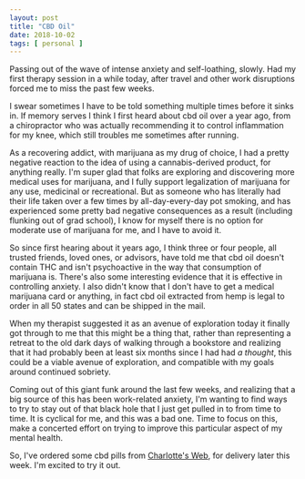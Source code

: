 ```yaml
---
layout: post
title: "CBD Oil"
date: 2018-10-02
tags: [ personal ]
---
```


Passing out of the wave of intense anxiety and self-loathing, slowly. Had my
first therapy session in a while today, after travel and other work disruptions
forced me to miss the past few weeks.

I swear sometimes I have to be told something multiple times before it sinks in.
If memory serves I think I first heard about cbd oil over a year ago, from a
chiropractor who was actually recommending it to control inflammation for my
knee, which still troubles me sometimes after running.

As a recovering addict, with marijuana as my drug of choice, I had a pretty
negative reaction to the idea of using a cannabis-derived product, for anything
really. I'm super glad that folks are exploring and discovering more medical
uses for marijuana, and I fully support legalization of marijuana for any
use, medicinal or recreational. But as someone who has literally had their life
taken over a few times by all-day-every-day pot smoking, and has experienced
some pretty bad negative consequences as a result (including flunking out of
grad school), I know for myself there is no option for moderate use of
marijuana for me, and I have to avoid it.

So since first hearing about it years ago, I think three or four people, all
trusted friends, loved ones, or advisors, have told me that cbd oil doesn't
contain THC and isn't psychoactive in the way that consumption of marijuana is.
There's also some interesting evidence that it is effective in controlling
anxiety. I also didn't know that I don't have to get a medical marijuana card
or anything, in fact cbd oil extracted from hemp is legal to order in all 50
states and can be shipped in the mail.

When my therapist suggested it as an avenue of exploration today it finally got
through to me that this might be a thing that, rather than representing a
retreat to the old dark days of walking through a bookstore and realizing that
it had probably been at least six months since I had had *a thought*, this
could be a viable avenue of exploration, and compatible with my goals around
continued sobriety.

Coming out of this giant funk around the last few weeks, and realizing that a
big source of this has been work-related anxiety, I'm wanting to find ways to
try to stay out of that black hole that I just get pulled in to from time to
time. It is cyclical for me, and this was a bad one. Time to focus on this,
make a concerted effort on trying to improve this particular aspect of my
mental health.

So, I've ordered some cbd pills from [Charlotte's Web](https://www.cwhemp.com/),
for delivery later this week. I'm excited to try it out.

